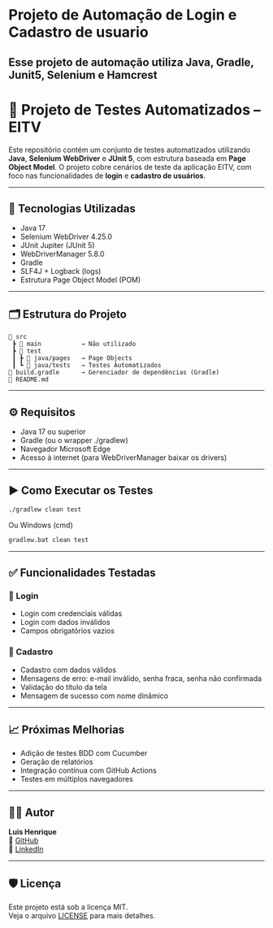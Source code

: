 # Projeto de Automação de Login e Cadastro de usuario

## Esse projeto de automação utiliza Java, Gradle, Junit5, Selenium e Hamcrest

# 🧪 Projeto de Testes Automatizados – EITV

Este repositório contém um conjunto de testes automatizados utilizando **Java**, **Selenium WebDriver** e **JUnit 5**, com estrutura baseada em **Page Object Model**. O projeto cobre cenários de teste da aplicação EITV, com foco nas funcionalidades de **login** e **cadastro de usuários**.

---

## 🚀 Tecnologias Utilizadas

- Java 17
- Selenium WebDriver 4.25.0
- JUnit Jupiter (JUnit 5)
- WebDriverManager 5.8.0
- Gradle
- SLF4J + Logback (logs)
- Estrutura Page Object Model (POM)

---

## 🗂 Estrutura do Projeto

```plaintext
📁 src
 ┣ 📁 main           → Não utilizado
 ┣ 📁 test
 ┃ ┣ 📁 java/pages   → Page Objects
 ┃ ┗ 📁 java/tests   → Testes Automatizados
📄 build.gradle      → Gerenciador de dependências (Gradle)
📄 README.md

````
---
## ⚙️ Requisitos

- Java 17 ou superior
- Gradle (ou o wrapper ./gradlew)
- Navegador Microsoft Edge
- Acesso à internet (para WebDriverManager baixar os drivers)

---
## ▶️ Como Executar os Testes

```bash
./gradlew clean test
```
Ou Windows (cmd)
```cmd
gradlew.bat clean test
```
---

## ✅ Funcionalidades Testadas
### 🔐 Login
- Login com credenciais válidas
- Login com dados inválidos
- Campos obrigatórios vazios

### 👤 Cadastro
- Cadastro com dados válidos
- Mensagens de erro: e-mail inválido, senha fraca, senha não confirmada
- Validação do título da tela
- Mensagem de sucesso com nome dinâmico

---

## 📈 Próximas Melhorias
- Adição de testes BDD com Cucumber
- Geração de relatórios
- Integração contínua com GitHub Actions
- Testes em múltiplos navegadores

---
## 👨‍💻 Autor
**Luis Henrique**  
🔗 [GitHub](https://github.com/luiishcl)  
🔗 [LinkedIn](https://www.linkedin.com/in/luishchagas/)

---

## 🛡️ Licença

Este projeto está sob a licença MIT.  
Veja o arquivo [LICENSE](LICENSE) para mais detalhes.